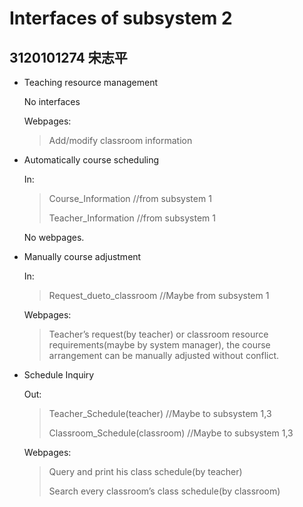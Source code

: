 # Interfaces of subsystem 2 #

3120101274 宋志平
----------


- Teaching resource management

	No interfaces
	
	Webpages:
	>Add/modify classroom information

- Automatically course scheduling
	
	In: 
	> Course_Information     //from subsystem 1
	> 
	> Teacher_Information    //from subsystem 1

	No webpages.
	
- Manually course adjustment
	
	In:
	> Request_dueto_classroom //Maybe from subsystem 1

	Webpages:
	> Teacher’s request(by teacher) or classroom resource requirements(maybe by system manager), the course arrangement can be manually adjusted without conflict.
- Schedule Inquiry
	
	Out:
	> Teacher_Schedule(teacher)    //Maybe to subsystem 1,3
	>
	> Classroom_Schedule(classroom)    //Maybe to subsystem 1,3

	Webpages:
	>Query and print his class schedule(by teacher)
	>
	>Search every classroom’s class schedule(by classroom)